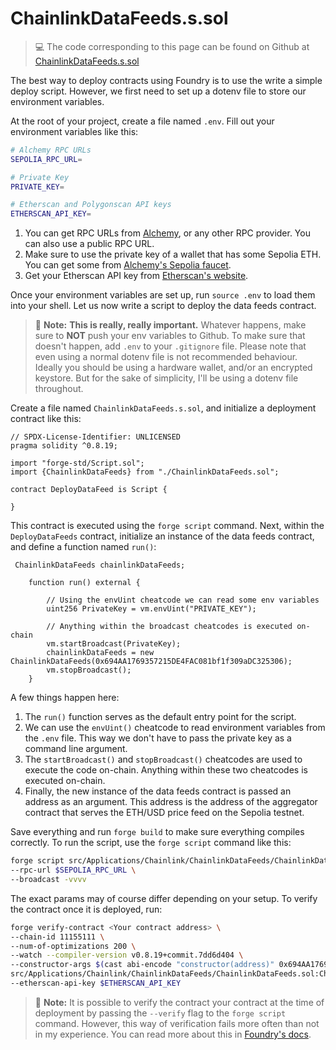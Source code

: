 # ChainlinkDataFeeds.s.sol

> 💻 The code corresponding to this page can be found on Github at [ChainlinkDataFeeds.s.sol](https://github.com/Genesis3800/Solidity-in-Foundry-Repo/blob/main/src/Applications/Chainlink/ChainlinkDataFeeds/ChainlinkDataFeeds.s.sol)

The best way to deploy contracts using Foundry is to use the write a simple deploy script.
However, we first need to set up a dotenv file to store our environment variables.

At the root of your project, create a file named `.env`.
Fill out your environment variables like this:

```sh
# Alchemy RPC URLs
SEPOLIA_RPC_URL=

# Private Key
PRIVATE_KEY=

# Etherscan and Polygonscan API keys
ETHERSCAN_API_KEY=
```

1. You can get RPC URLs from [Alchemy](https://www.alchemy.com/), or any other RPC provider. You can also use a public RPC URL.
2. Make sure to use the private key of a wallet that has some Sepolia ETH. You can get some from [Alchemy's Sepolia faucet](https://sepoliafaucet.com/).
3. Get your Etherscan API key from [Etherscan's website](https://etherscan.io/apis).

Once your environment variables are set up, run `source .env` to load them into your shell.
Let us now write a script to deploy the data feeds contract.

> 📝 **Note:**
>  **This is really, really important.** Whatever happens, make sure to **NOT** push your env variables to Github.
> To make sure that doesn't happen, add `.env` to your `.gitignore` file.
> Please note that even using a normal dotenv file is not recommended behaviour.
> Ideally you should be using a hardware wallet, and/or an encrypted keystore.
> But for the sake of simplicity, I'll be using a dotenv file throughout.

Create a file named `ChainlinkDataFeeds.s.sol`, and initialize a deployment contract like this:

```solidity
// SPDX-License-Identifier: UNLICENSED
pragma solidity ^0.8.19;

import "forge-std/Script.sol";
import {ChainlinkDataFeeds} from "./ChainlinkDataFeeds.sol";

contract DeployDataFeed is Script {

}
```

This contract is executed using the `forge script` command. Next, within the `DeployDataFeeds` contract, initialize an instance of the data feeds contract, and define a function named `run()`:

```solidity
 ChainlinkDataFeeds chainlinkDataFeeds;

    function run() external {
        
        // Using the envUint cheatcode we can read some env variables
        uint256 PrivateKey = vm.envUint("PRIVATE_KEY");

        // Anything within the broadcast cheatcodes is executed on-chain
        vm.startBroadcast(PrivateKey);
        chainlinkDataFeeds = new ChainlinkDataFeeds(0x694AA1769357215DE4FAC081bf1f309aDC325306);
        vm.stopBroadcast();
    }
```

A few things happen here:

1. The `run()` function serves as the default entry point for the script.
2. We can use the `envUint()` cheatcode to read environment variables from the `.env` file. This way we don't have to pass the private key as a command line argument.
3. The `startBroadcast()` and `stopBroadcast()` cheatcodes are used to execute the code on-chain. Anything within these two cheatcodes is executed on-chain.
4. Finally, the new instance of the data feeds contract is passed an address as an argument. This address is the address of the aggregator contract that serves the ETH/USD price feed on the Sepolia testnet.

Save everything and run `forge build` to make sure everything compiles correctly.
To run the script, use the `forge script` command like this:

```sh
forge script src/Applications/Chainlink/ChainlinkDataFeeds/ChainlinkDataFeeds.s.sol:DeployDataFeed \
--rpc-url $SEPOLIA_RPC_URL \
--broadcast -vvvv
```

The exact params may of course differ depending on your setup.
To verify the contract once it is deployed, run:

```sh
forge verify-contract <Your contract address> \
--chain-id 11155111 \
--num-of-optimizations 200 \
--watch --compiler-version v0.8.19+commit.7dd6d404 \
--constructor-args $(cast abi-encode "constructor(address)" 0x694AA1769357215DE4FAC081bf1f309aDC325306) \
src/Applications/Chainlink/ChainlinkDataFeeds/ChainlinkDataFeeds.sol:ChainlinkDataFeeds \
--etherscan-api-key $ETHERSCAN_API_KEY
```

> 📝 **Note:**
> It is possible to verify the contract your contract at the time of deployment by passing the `--verify` flag
> to the `forge script` command. However, this way of verification fails more often than not in my experience.
> You can read more about this in [Foundry's docs](https://book.getfoundry.sh/reference/forge/forge-verify-contract?highlight=--verify#examples).
